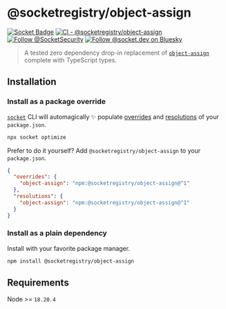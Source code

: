 # @socketregistry/object-assign

[![Socket Badge](https://socket.dev/api/badge/npm/package/@socketregistry/object-assign)](https://socket.dev/npm/package/@socketregistry/object-assign)
[![CI - @socketregistry/object-assign](https://github.com/SocketDev/socket-registry/actions/workflows/ci.yml/badge.svg)](https://github.com/SocketDev/socket-registry/actions/workflows/ci.yml)
[![Follow @SocketSecurity](https://img.shields.io/twitter/follow/SocketSecurity?style=social)](https://twitter.com/SocketSecurity)
[![Follow @socket.dev on Bluesky](https://img.shields.io/badge/Follow-@socket.dev-1DA1F2?style=social&logo=bluesky)](https://bsky.app/profile/socket.dev)

> A tested zero dependency drop-in replacement of
> [`object-assign`](https://socket.dev/npm/package/object-assign) complete with
> TypeScript types.

## Installation

### Install as a package override

[`socket`](https://socket.dev/npm/package/socket) CLI will automagically ✨
populate
[overrides](https://docs.npmjs.com/cli/v9/configuring-npm/package-json#overrides)
and [resolutions](https://yarnpkg.com/configuration/manifest#resolutions) of
your `package.json`.

```sh
npx socket optimize
```

Prefer to do it yourself? Add `@socketregistry/object-assign` to your
`package.json`.

```json
{
  "overrides": {
    "object-assign": "npm:@socketregistry/object-assign@^1"
  },
  "resolutions": {
    "object-assign": "npm:@socketregistry/object-assign@^1"
  }
}
```

### Install as a plain dependency

Install with your favorite package manager.

```sh
npm install @socketregistry/object-assign
```

## Requirements

Node >= `18.20.4`

